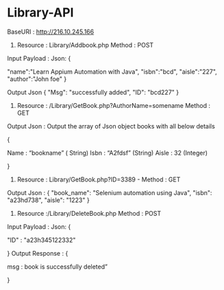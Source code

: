 # Library-API

BaseURI : http://216.10.245.166
 
1.	Resource : Library/Addbook.php       Method : POST
 
Input Payload : Json:
{

"name":"Learn Appium Automation with Java",
"isbn":"bcd",
"aisle":"227",
"author":"John foe"
}
 
Output Json 
{
   "Msg": "successfully added",
   "ID": "bcd227"
} 
 
 
1.	Resource : /Library/GetBook.php?AuthorName=somename         Method : GET 
 
Output Json :
Output the array of Json object books with all below  details 
 
{
 
Name : “bookname”   ( String)
Isbn :  “A2fdsf”   (String)
Aisle : 32 (Integer)
 
}
 
 
1.	Resource : Library/GetBook.php?ID=3389      - Method : GET 
 
Output Json :
{
      "book_name": "Selenium automation using Java",
      "isbn": "a23hd738",
      "aisle": "1223"
   } 
 
1.	Resource :/Library/DeleteBook.php      Method : POST
 
Input Payload : Json:
{
 
"ID" : "a23h345122332"
 
} 
Output Response :
{

msg : book is successfully deleted”
 
}
